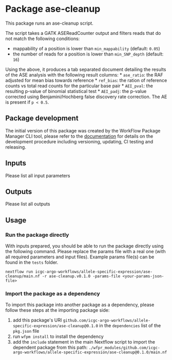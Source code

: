 # Package ase-cleanup

This package runs an ase-cleanup script.

The script takes a GATK ASEReadCounter output and filters reads that do not match the following conditions:
* mappability of a position is lower than `min_mappability` (default: `0.05`)
* the number of reads for a position is lower than `min_SNP_depth` (default: `16`)

Using the above, it produces a tab separated document detailing the results of the ASE analysis with the following result columns:
    * `ase_ratio`: the RAF adjusted for mean bias towards reference
    * `ref_bias`: the ration of reference counts vs total read counts for the particular base pair
    * `AEI_pval`: the resulting p-value of binomial statistical test
    * `AEI_padj`: the p-value corrected using Benjamini/Hochberg false discovery rate correction. The AE is present if `p < 0.5`. 

## Package development

The initial version of this package was created by the WorkFlow Package Manager CLI tool, please refer to
the [documentation](https://wfpm.readthedocs.io) for details on the development procedure including
versioning, updating, CI testing and releasing.


## Inputs

Please list all input parameters


## Outputs

Please list all outputs


## Usage

### Run the package directly

With inputs prepared, you should be able to run the package directly using the following command.
Please replace the params file with a real one (with all required parameters and input files). Example
params file(s) can be found in the `tests` folder.

```
nextflow run icgc-argo-workflows/allele-specific-expression/ase-cleanup/main.nf -r ase-cleanup.v0.1.0 -params-file <your-params-json-file>
```

### Import the package as a dependency

To import this package into another package as a dependency, please follow these steps at the
importing package side:

1. add this package's URI `github.com/icgc-argo-workflows/allele-specific-expression/ase-cleanup@0.1.0` in the `dependencies` list of the `pkg.json` file
2. run `wfpm install` to install the dependency
3. add the `include` statement in the main Nextflow script to import the dependent package from this path: `./wfpr_modules/github.com/icgc-argo-workflows/allele-specific-expression/ase-cleanup@0.1.0/main.nf`
